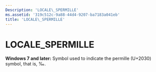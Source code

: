 ```yaml
---
Description: 'LOCALE\_SPERMILLE'
ms.assetid: '319c512c-9a88-44d4-9207-ba7183a041eb'
title: 'LOCALE\_SPERMILLE'
---
```


# LOCALE\_SPERMILLE

**Windows 7 and later:** Symbol used to indicate the permille (U+2030) symbol, that is, ‰.

 

 



